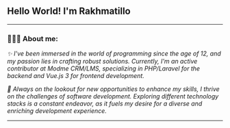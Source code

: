 ## Hello World! I'm Rakhmatillo
 ___
### 👨🏽‍💻 About me:
<i>✨ I've been immersed in the world of programming since the age of 12, and my passion lies in crafting robust solutions. Currently, I'm an active contributor at Modme CRM/LMS, specializing in PHP/Laravel for the backend and Vue.js 3 for frontend development.</i>

<i>🚀 Always on the lookout for new opportunities to enhance my skills, I thrive on the challenges of software development. Exploring different technology stacks is a constant endeavor, as it fuels my desire for a diverse and enriching development experience.</i>
 ___